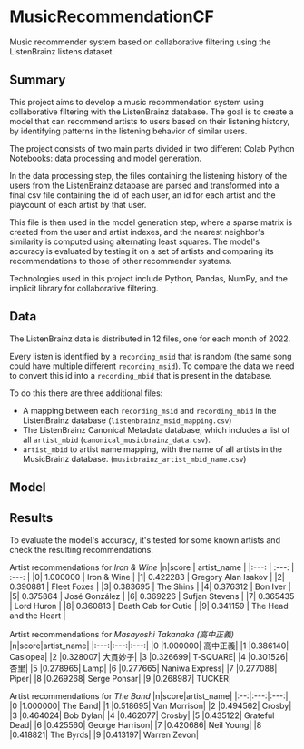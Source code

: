 # MusicRecommendationCF
 Music recommender system based on collaborative filtering using the ListenBrainz listens dataset.
 
 ## Summary
This project aims to develop a music recommendation system using collaborative filtering with the ListenBrainz database. The goal is to create a model that can recommend artists to users based on their listening history, by identifying patterns in the listening behavior of similar users.

The project consists of two main parts divided in two different Colab Python Notebooks: data processing and model generation.

In the data processing step, the files containing the listening history of the users from the ListenBrainz database are parsed and transformed into a final csv file containing the id of each user, an id for each artist and the playcount of each artist by that user. 

This file is then used in the model generation step, where a sparse matrix is created from the user and artist indexes, and the nearest neighbor's similarity is computed using alternating least squares. The model's accuracy is evaluated by testing it on a set of artists and comparing its recommendations to those of other recommender systems.

Technologies used in this project include Python, Pandas, NumPy, and the implicit library for collaborative filtering.

## Data
The ListenBrainz data is distributed in 12 files, one for each month of 2022.

Every listen is identified by a `recording_msid` that is random (the same song could have multiple different `recording_msid`). To compare the data we need to convert this id into a `recording_mbid` that is present in the database.

To do this there are three additional files:
- A mapping between each `recording_msid` and `recording_mbid` in the  ListenBrainz database (`listenbrainz_msid_mapping.csv`)
- The ListenBrainz Canonical Metadata database, which includes a list of all `artist_mbid` (`canonical_musicbrainz_data.csv`).
- `artist_mbid` to artist name mapping, with the name of all artists in the MusicBrainz database. (`musicbrainz_artist_mbid_name.csv`)

## Model


## Results
To evaluate the model's accuracy, it's tested for some known artists and check the resulting recommendations.

Artist recommendations for _Iron & Wine_
|n|score	 | artist_name |
|:---: | :---:    | :---:     |
|0|	1.000000 |	Iron & Wine |
|1|	0.422283 |	Gregory Alan Isakov |
|2|	0.390881 |	Fleet Foxes |
|3|	0.383695 |	The Shins |
|4|	0.376312 |	Bon Iver |
|5|	0.375864 |	José González |
|6|	0.369226 |	Sufjan Stevens |
|7|	0.365435 |	Lord Huron |
|8|	0.360813 |	Death Cab for Cutie |
|9|	0.341159 |	The Head and the Heart |

Artist recommendations for _Masayoshi Takanaka (高中正義)_
|n|score|artist_name|
|:---:|:---:|:---:|
|0	|1.000000|	高中正義|
|1	|0.386140|	Casiopea|
|2	|0.328007|	大貫妙子|
|3	|0.326699|	T‐SQUARE|
|4	|0.301526|	杏里|
|5	|0.278965|	Lamp|
|6	|0.277665|	Naniwa Express|
|7	|0.277088|	Piper|
|8	|0.269268|	Serge Ponsar|
|9	|0.268987|	TUCKER|

Artist recommendations for _The Band_
|n|score|artist_name|
|:--:|:---:|:---:|
|0	|1.000000|	The Band|
|1	|0.518695|	Van Morrison|
|2	|0.494562|	Crosby|
|3	|0.464024|	Bob Dylan|
|4	|0.462077|	Crosby|
|5	|0.435122|	Grateful Dead|
|6	|0.425560|	George Harrison|
|7	|0.420686|	Neil Young|
|8	|0.418821|	The Byrds|
|9	|0.413197|	Warren Zevon|
